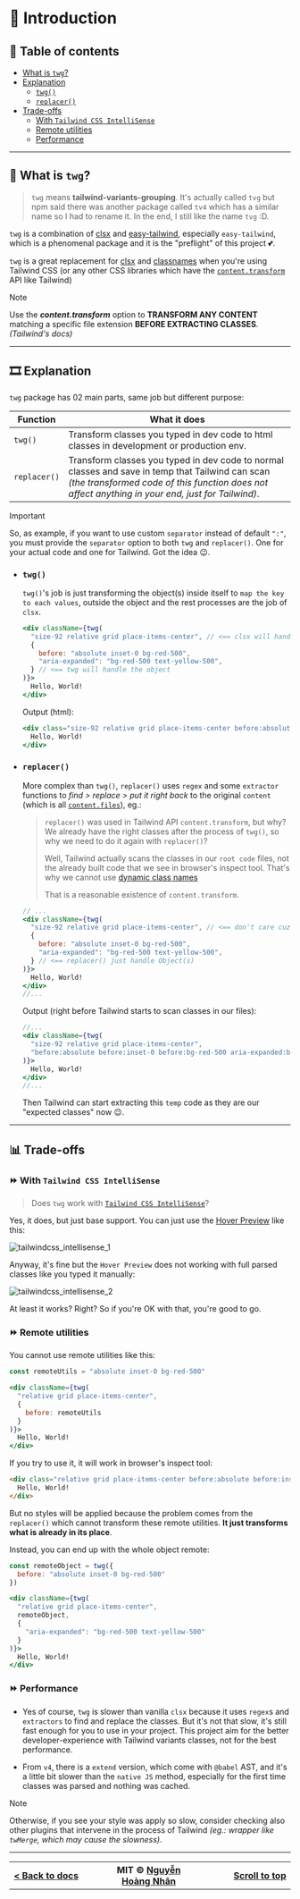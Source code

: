 # 🎉 Introduction

## 📌 Table of contents

- [What is `twg`?](#-what-is-twg)
- [Explanation](#%EF%B8%8F-explanation)
  - [`twg()`](#twg)
  - [`replacer()`](#replacer)
- [Trade-offs](#-trade-offs)
  - [With `Tailwind CSS IntelliSense`](#-with-tailwind-css-intellisense)
  - [Remote utilities](#-remote-utilities)
  - [Performance](#-performance)

---

## 🤔 What is `twg`?

> `twg` means **tailwind-variants-grouping**. It's actually called `tvg` but npm said there was another package called `tv4` which has a similar name so I had to rename it. In the end, I still like the name `tvg` :D.

`twg` is a combination of [clsx](https://github.com/lukeed/clsx/) and [easy-tailwind](https://github.com/Noriller/easy-tailwind), especially `easy-tailwind`, which is a phenomenal package and it is the "preflight" of this project 💕.

`twg` is a great replacement for [clsx](https://github.com/lukeed/clsx/) and [classnames](https://github.com/JedWatson/classnames) when you're using Tailwind CSS (or any other CSS libraries which have the [`content.transform`](https://tailwindcss.com/docs/content-configuration#transforming-source-files) API like Tailwind)

> [!NOTE]
> Use the **_content.transform_** option to **TRANSFORM ANY CONTENT** matching a specific file extension **BEFORE EXTRACTING CLASSES**. _(Tailwind's docs)_

---

## 🎞️ Explanation

`twg` package has 02 main parts, same job but different purpose:

Function     | What it does
-------------|-----------------------------------------------------------------------------------------------------------------------------------------------------------------------------------------------------
`twg()`      | Transform classes you typed in dev code to html classes in development or production env.
`replacer()` | Transform classes you typed in dev code to normal classes and save in temp that Tailwind can scan _(the transformed code of this function does not affect anything in your end, just for Tailwind)_.

> [!IMPORTANT]
> So, as example, if you want to use custom `separator` instead of default `":"`, you must provide the `separator` option to both `twg` and `replacer()`. One for your actual code and one for Tailwind. Got the idea 😉.

- ### `twg()`

  `twg()`'s job is just transforming the object(s) inside itself to `map the key to each values`, outside the object and the rest processes are the job of `clsx`.

  ```jsx
  <div className={twg(
    "size-92 relative grid place-items-center", // <== clsx will handle outside the object
    {
      before: "absolute inset-0 bg-red-500",
      "aria-expanded": "bg-red-500 text-yellow-500",
    } // <== twg will handle the object
  )}>
    Hello, World!
  </div>
  ```

  Output (html):

  ```jsx
  <div class="size-92 relative grid place-items-center before:absolute before:inset-0 before:bg-red-500 aria-expanded:bg-red-500 aria-expanded:text-yellow-500">
    Hello, World!
  </div>
  ```

- ### `replacer()`

  More complex than `twg()`, `replacer()` uses `regex` and some `extractor` functions to _find > replace > put it right back_ to the original `content` (which is all [`content.files`](https://tailwindcss.com/docs/content-configuration#transforming-source-files)), eg.:

  > `replacer()` was used in Tailwind API `content.transform`, but why? We already have the right classes after the process of `twg()`, so why we need to do it again with `replacer()`?
  >
  > Well, Tailwind actually scans the classes in our `root code` files, not the already built code that we see in browser's inspect tool. That's why we cannot use [dynamic class names](https://tailwindcss.com/docs/content-configuration#dynamic-class-names)
  >
  > That is a reasonable existence of `content.transform`.

  ```jsx
  // ...
  <div className={twg(
    "size-92 relative grid place-items-center", // <== don't care cuz it's already valid Tailwind classes
    {
      before: "absolute inset-0 bg-red-500",
      "aria-expanded": "bg-red-500 text-yellow-500",
    } // <== replacer() just handle Object(s)
  )}>
    Hello, World!
  </div>
  //...
  ```

  Output (right before Tailwind starts to scan classes in our files):

  ```jsx
  //...
  <div className={twg(
    "size-92 relative grid place-items-center",
    "before:absolute before:inset-0 before:bg-red-500 aria-expanded:bg-red-500 aria-expanded:text-yellow-500",
  )}>
    Hello, World!
  </div>
  //...
  ```

  Then Tailwind can start extracting this `temp` code as they are our "expected classes" now 😉.

---

## 📊 Trade-offs

### ⏩ With `Tailwind CSS IntelliSense`

  > Does `twg` work with [`Tailwind CSS IntelliSense`](https://marketplace.visualstudio.com/items?itemName=bradlc.vscode-tailwindcss)?

  Yes, it does, but just base support. You can just use the [Hover Preview](https://marketplace.visualstudio.com/items?itemName=bradlc.vscode-tailwindcss#hover-preview) like this:

  ![tailwindcss_intellisense_1](../public/tailwindcss_intellisense_1.webp)

  Anyway, it's fine but the `Hover Preview` does not working with full parsed classes like you typed it manually:

  ![tailwindcss_intellisense_2](../public/tailwindcss_intellisense_2.webp)

  At least it works? Right? So if you're OK with that, you're good to go.

### ⏩ Remote utilities

  You cannot use remote utilities like this:

  ```jsx
  const remoteUtils = "absolute inset-0 bg-red-500"

  <div className={twg(
    "relative grid place-items-center",
    {
      before: remoteUtils
    }
  )}>
    Hello, World!
  </div>
  ```

  If you try to use it, it will work in browser's inspect tool:

  ```html
  <div class="relative grid place-items-center before:absolute before:inset-0 before:bg-red-500">
    Hello, World!
  </div>
  ```

  But no styles will be applied because the problem comes from the `replacer()` which cannot transform these remote utilities. **It just transforms what is already in its place**.

  Instead, you can end up with the whole object remote:

  ```jsx
  const remoteObject = twg({
    before: "absolute inset-0 bg-red-500"
  })

  <div className={twg(
    "relative grid place-items-center",
    remoteObject,
    {
      "aria-expanded": "bg-red-500 text-yellow-500"
    }
  )}>
    Hello, World!
  </div>
  ```

### ⏩ Performance

- Yes of course, `twg` is slower than vanilla `clsx` because it uses `regex`s and `extractors` to find and replace the classes. But it's not that slow, it's still fast enough for you to use in your project. This project aim for the better developer-experience with Tailwind variants classes, not for the best performance.

- From `v4`, there is a `extend` version, which come with `@babel` AST, and it's a little bit slower than the `native JS` method, especially for the first time classes was parsed and nothing was cached.

> [!NOTE]
> Otherwise, if you see your style was apply so slow, consider checking also other plugins that intervene in the process of Tailwind _(eg.: wrapper like `twMerge`, which may cause the slowness)_.

---

<div align="center" width="100%">
  <table>
    <tr>
      <th width="500px">
        <div align="start">
          <a href="../docs/README.md">< Back to docs</a>
        </div>
      </th>
      <th width="500px">
        <div align="center">
          MIT © <a href="https://github.com/hoangnhan2ka3">Nguyễn Hoàng Nhân</a>
        </div>
      </th>
      <th width="500px">
        <div align="end">
          <a href="#-introduction">Scroll to top</a>
        </div>
      </th>
    </tr>
  </table>
</div>

